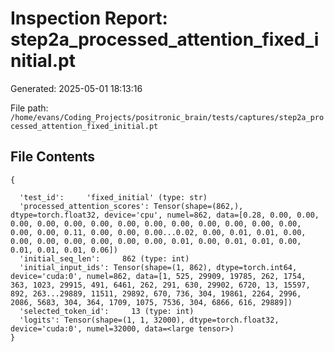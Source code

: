 # Inspection Report: step2a_processed_attention_fixed_initial.pt

Generated: 2025-05-01 18:13:16

File path: `/home/evans/Coding_Projects/positronic_brain/tests/captures/step2a_processed_attention_fixed_initial.pt`

## File Contents

```
{

  'test_id':     'fixed_initial' (type: str)
  'processed_attention_scores': Tensor(shape=(862,), dtype=torch.float32, device='cpu', numel=862, data=[0.28, 0.00, 0.00, 0.00, 0.00, 0.00, 0.00, 0.00, 0.00, 0.00, 0.00, 0.00, 0.00, 0.00, 0.00, 0.00, 0.11, 0.00, 0.00, 0.00...0.02, 0.00, 0.01, 0.01, 0.00, 0.00, 0.00, 0.00, 0.00, 0.00, 0.00, 0.01, 0.00, 0.01, 0.01, 0.00, 0.01, 0.01, 0.01, 0.06])
  'initial_seq_len':     862 (type: int)
  'initial_input_ids': Tensor(shape=(1, 862), dtype=torch.int64, device='cuda:0', numel=862, data=[1, 525, 29909, 19785, 262, 1754, 363, 1023, 29915, 491, 6461, 262, 291, 630, 29902, 6720, 13, 15597, 892, 263...29889, 11511, 29892, 670, 736, 304, 19861, 2264, 2996, 2086, 5683, 304, 364, 1709, 1075, 7536, 304, 6866, 616, 29889])
  'selected_token_id':     13 (type: int)
  'logits': Tensor(shape=(1, 1, 32000), dtype=torch.float32, device='cuda:0', numel=32000, data=<large tensor>)
}
```
